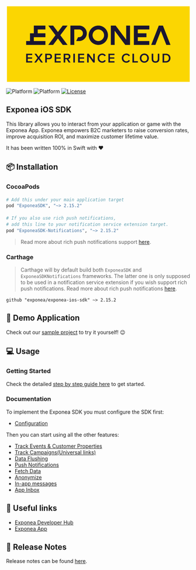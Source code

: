 <p align="center">
  <img src="./Documentation/logo_yellow.png?raw=true" alt="Exponea"/>
</p>

![Platform](https://img.shields.io/badge/Platform-iOS-lightgrey.svg?style=flat)
![Platform](https://img.shields.io/badge/Swift-4.2+-green.svg?style=flat)
[![License](https://img.shields.io/badge/License-MIT-yellow.svg)](https://opensource.org/licenses/MIT)

## Exponea iOS SDK

This library allows you to interact from your application or game with the Exponea App. Exponea empowers B2C marketers to raise conversion rates, improve acquisition ROI, and maximize customer lifetime value.

It has been written 100% in Swift with ❤️

## 📦 Installation

### CocoaPods

```ruby
# Add this under your main application target
pod "ExponeaSDK", "~> 2.15.2"

# If you also use rich push notifications,
# add this line to your notification service extension target.
pod "ExponeaSDK-Notifications", "~> 2.15.2"
```

> Read more about rich push notifications support [here](./Documentation/PUSH.md).

### Carthage

> Carthage will by default build both `ExponeaSDK` and `ExponeaSDKNotifications` frameworks. The latter one is only supposed to be used in a notification service extension if you wish support rich push notifications. Read more about rich push notifications [here](./Documentation/PUSH.md).

```
github "exponea/exponea-ios-sdk" ~> 2.15.2
```

## 📱 Demo Application

Check out our [sample project](https://github.com/exponea/exponea-ios-sdk/tree/master/ExponeaSDK/Example) to try it yourself! 😉

## 💻 Usage

### Getting Started

Check the detailed [step by step guide here](./Documentation/Guide/GUIDE.md) to get started.

### Documentation

To implement the Exponea SDK you must configure the SDK first:

* [Configuration](./Documentation/CONFIG.md)

Then you can start using all the other features:

* [Track Events & Customer Properties](./Documentation/TRACK.md)
* [Track Campaigns(Universal links)](./Documentation/UNIVERSAL_LINK.md)
* [Data Flushing](./Documentation/FLUSH.md)
* [Push Notifications](./Documentation/PUSH.md)
* [Fetch Data](./Documentation/FETCH.md)
* [Anonymize](./Documentation/ANONYMIZE.md)
* [In-app messages](./Documentation/IN_APP_MESSAGES.md)
* [App Inbox](./Documentation/APP_INBOX.md)

## 🔗 Useful links

* [Exponea Developer Hub](https://developers.exponea.com)
* [Exponea App](https://app.exponea.com/login)

## 📝 Release Notes

Release notes can be found [here](./Documentation/RELEASE_NOTES.md).
